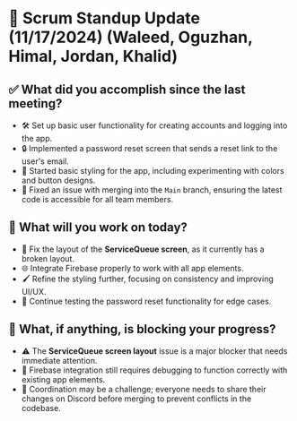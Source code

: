 # 📝 Scrum Standup Update (11/17/2024) (Waleed, Oguzhan, Himal, Jordan, Khalid)

## ✅ What did you accomplish since the last meeting?
- 🛠️ Set up basic user functionality for creating accounts and logging into the app.
- 🔒 Implemented a password reset screen that sends a reset link to the user's email.
- 🎨 Started basic styling for the app, including experimenting with colors and button designs.
- 🧩 Fixed an issue with merging into the `Main` branch, ensuring the latest code is accessible for all team members.

## 🚀 What will you work on today?
- 🔧 Fix the layout of the **ServiceQueue screen**, as it currently has a broken layout.
- 🌐 Integrate Firebase properly to work with all app elements.
- 🖌️ Refine the styling further, focusing on consistency and improving UI/UX.
- 🔄 Continue testing the password reset functionality for edge cases.

## 🚧 What, if anything, is blocking your progress?
- ⚠️ The **ServiceQueue screen layout** issue is a major blocker that needs immediate attention.
- 🐛 Firebase integration still requires debugging to function correctly with existing app elements.
- 🤝 Coordination may be a challenge; everyone needs to share their changes on Discord before merging to prevent conflicts in the codebase.
